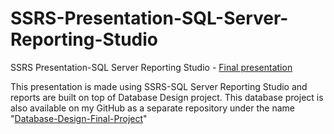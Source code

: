 # SSRS-Presentation-SQL-Server-Reporting-Studio
SSRS Presentation-SQL Server Reporting Studio - [Final presentation](https://youtu.be/pmN-w1HFsY0) 

This presentation is made using SSRS-SQL Server Reporting Studio and reports are built on top of Database Design project. This database project is also available on my GitHub as a separate repository under the name "[Database-Design-Final-Project](https://github.com/SDivyaAnisetty/Database-Design-Final-Project)"
